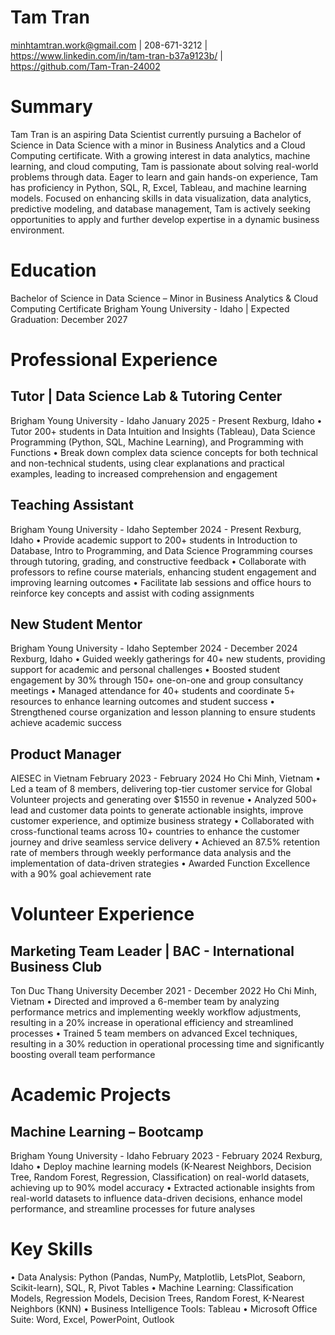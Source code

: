 # Tam Tran
minhtamtran.work@gmail.com | 208-671-3212 | https://www.linkedin.com/in/tam-tran-b37a9123b/ |   
https://github.com/Tam-Tran-24002

# Summary
Tam Tran is an aspiring Data Scientist currently pursuing a Bachelor of Science in Data Science with a minor in Business Analytics and a Cloud Computing certificate. With a growing interest in data analytics, machine learning, and cloud computing, Tam is passionate about solving real-world problems through data. Eager to learn and gain hands-on experience, Tam has proficiency in Python, SQL, R, Excel, Tableau, and machine learning models. Focused on enhancing skills in data visualization, data analytics, predictive modeling, and database management, Tam is actively seeking opportunities to apply and further develop expertise in a dynamic business environment.  

# Education
Bachelor of Science in Data Science – Minor in Business Analytics & Cloud Computing Certificate
Brigham Young University - Idaho | Expected Graduation: December 2027  

# Professional Experience
## Tutor | Data Science Lab & Tutoring Center
Brigham Young University - Idaho                                                       January 2025 - Present
Rexburg, Idaho
• Tutor 200+ students in Data Intuition and Insights (Tableau), Data Science Programming (Python, SQL, Machine Learning), and Programming
with Functions
• Break down complex data science concepts for both technical and non-technical students, using clear explanations and practical examples,
leading to increased comprehension and engagement  

## Teaching Assistant
Brigham Young University - Idaho                                                     September 2024 - Present
Rexburg, Idaho
• Provide academic support to 200+ students in Introduction to Database, Intro to Programming, and Data Science Programming courses through tutoring, grading, and constructive feedback
• Collaborate with professors to refine course materials, enhancing student engagement and improving learning outcomes
• Facilitate lab sessions and office hours to reinforce key concepts and assist with coding assignments  

## New Student Mentor
Brigham Young University - Idaho                                               September 2024 - December 2024
Rexburg, Idaho 
• Guided weekly gatherings for 40+ new students, providing support for academic and personal challenges
• Boosted student engagement by 30% through 150+ one-on-one and group consultancy meetings
• Managed attendance for 40+ students and coordinate 5+ resources to enhance learning outcomes and student success
• Strengthened course organization and lesson planning to ensure students achieve academic success  

## Product Manager
AIESEC in Vietnam                                                               February 2023 - February 2024
Ho Chi Minh, Vietnam 
• Led a team of 8 members, delivering top-tier customer service for Global Volunteer projects and generating over $1550 in revenue
• Analyzed 500+ lead and customer data points to generate actionable insights, improve customer experience, and optimize business strategy
• Collaborated with cross-functional teams across 10+ countries to enhance the customer journey and drive seamless service delivery
• Achieved an 87.5% retention rate of members through weekly performance data analysis and the implementation of data-driven strategies
• Awarded Function Excellence with a 90% goal achievement rate  

# Volunteer Experience
## Marketing Team Leader | BAC - International Business Club
Ton Duc Thang University                                                        December 2021 - December 2022
Ho Chi Minh, Vietnam
• Directed and improved a 6-member team by analyzing performance metrics and implementing weekly workflow adjustments, resulting in a
20% increase in operational efficiency and streamlined processes
• Trained 5 team members on advanced Excel techniques, resulting in a 30% reduction in operational processing time and significantly
boosting overall team performance  

# Academic Projects
## Machine Learning – Bootcamp 
Brigham Young University - Idaho                                                    February 2023 - February 2024 
Rexburg, Idaho 
• Deploy machine learning models (K-Nearest Neighbors, Decision Tree, Random Forest, Regression, Classification) on real-world datasets, achieving up to 90% model accuracy
• Extracted actionable insights from real-world datasets to influence data-driven decisions, enhance model performance, and streamline processes for future analyses  

# Key Skills
• Data Analysis: Python (Pandas, NumPy, Matplotlib, LetsPlot, Seaborn, Scikit-learn), SQL, R, Pivot Tables
• Machine Learning: Classification Models, Regression Models, Decision Trees, Random Forest, K-Nearest Neighbors (KNN)
• Business Intelligence Tools: Tableau
• Microsoft Office Suite: Word, Excel, PowerPoint, Outlook